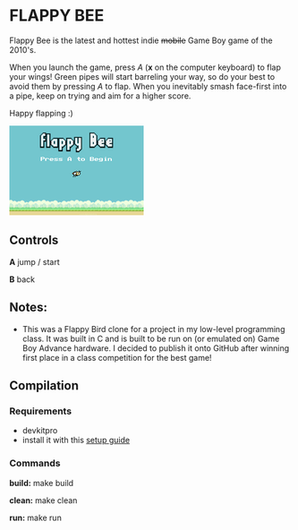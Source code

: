 # FLAPPY BEE

Flappy Bee is the latest and hottest indie ~~mobile~~ Game Boy game of the 2010's.

When you launch the game, press *A* (**x** on the computer keyboard) to flap your wings! Green pipes will start barreling your way, so do your best to avoid them by pressing *A* to flap. When you inevitably smash face-first into a pipe, keep on trying and aim for a higher score. 

Happy flapping :)

![](https://github.com/nickpapciak/flappy-bee/blob/main/demo.gif)

## Controls
**A**                jump / start

**B**				 back

## Notes: 
- This was a Flappy Bird clone for a project in my low-level programming class. It was built in C and is built to be run on (or emulated on) Game Boy Advance hardware. I decided to publish it onto GitHub after winning first place in a class competition for the best game!

## Compilation
### Requirements
 - devkitpro 
 - install it with this [setup guide](https://devkitpro.org/wiki/Getting_Started)
 
### Commands 
**build:** make build

**clean:** make clean

**run:** make run
